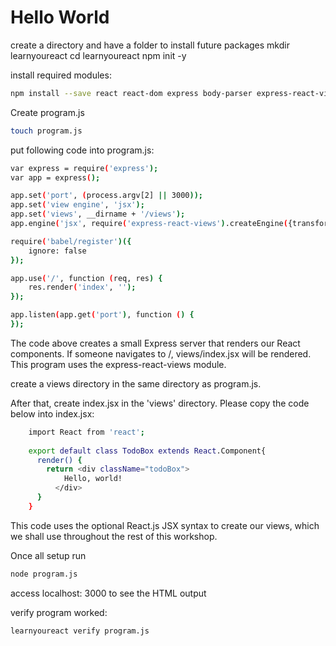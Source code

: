 
# Hello World


create a directory and have a folder to install future packages
mkdir learnyoureact
cd learnyoureact 
npm init -y


install required modules:
```sh
npm install --save react react-dom express body-parser express-react-views@0.9.0 babel@5.8.23
```

Create program.js 
```sh
touch program.js
```


put following code into program.js:
```sh
var express = require('express');
var app = express();

app.set('port', (process.argv[2] || 3000));
app.set('view engine', 'jsx');
app.set('views', __dirname + '/views');
app.engine('jsx', require('express-react-views').createEngine({transformViews: false}));

require('babel/register')({
    ignore: false
});

app.use('/', function (req, res) {
    res.render('index', '');
});

app.listen(app.get('port'), function () {
});
```    

The code above creates a small Express server that renders our React
components. If someone navigates to /, views/index.jsx will be rendered. This program uses the express-react-views module.


create a views directory in the same directory as program.js.



After that, create index.jsx in the 'views' directory.
Please copy the code below into index.jsx:
```sh
    import React from 'react';
    
    export default class TodoBox extends React.Component{
      render() {
        return <div className="todoBox">
            Hello, world!
          </div>
      }
    }
```
This code uses the optional React.js JSX syntax to create our views, which we
shall use throughout the rest of this workshop.

Once all setup run 
```sh
node program.js
```
access localhost: 3000 to see the HTML output 

verify program worked:
```sh
learnyoureact verify program.js
```


